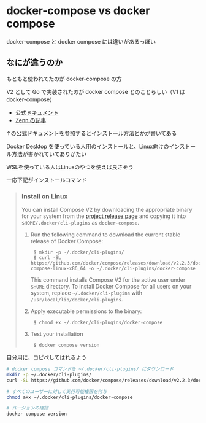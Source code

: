 # docker-compose vs docker compose

docker-compose と docker compose には違いがあるっぽい



## なにが違うのか

もともと使われてたのが docker-compose の方



V2 として Go で実装されたのが docker compose とのことらしい（V1 は docker-compose）



- [公式ドキュメント](https://docs.docker.com/compose/cli-command/)
- [Zenn の記事](https://zenn.dev/skanehira/articles/2021-06-03-new-docker-compose)



↑の公式ドキュメントを参照するとインストール方法とかが書いてある

Docker Desktop を使っている人用のインストールと、Linux向けのインストール方法が書かれていてありがたい

WSLを使っている人はLinuxのやつを使えば良さそう



一応下記がインストールコマンド

> ### Install on Linux
>
> You can install Compose V2 by downloading the appropriate binary for your system from the [project release page](https://github.com/docker/compose/releases) and copying it into `$HOME/.docker/cli-plugins` as `docker-compose`.
>
> 1. Run the following command to download the current stable release of Docker Compose:
>
>    ```
>     $ mkdir -p ~/.docker/cli-plugins/
>     $ curl -SL https://github.com/docker/compose/releases/download/v2.2.3/docker-compose-linux-x86_64 -o ~/.docker/cli-plugins/docker-compose
>    ```
>
>    This command installs Compose V2 for the active user under `$HOME` directory. To install Docker Compose for all users on your system, replace `~/.docker/cli-plugins` with `/usr/local/lib/docker/cli-plugins`.
>
> 2. Apply executable permissions to the binary:
>
>    ```
>     $ chmod +x ~/.docker/cli-plugins/docker-compose
>    ```
>
> 3. Test your installation
>
>    ```
>     $ docker compose version
>    ```



自分用に、コピペしてはれるよう

```bash
# docker compose コマンドを ~/.docker/cli-plugins/ にダウンロード
mkdir -p ~/.docker/cli-plugins/
curl -SL https://github.com/docker/compose/releases/download/v2.2.3/docker-compose-linux-x86_64 -o ~/.docker/cli-plugins/docker-compose

# すべてのユーザーに対して実行可能権限を付与
chmod a+x ~/.docker/cli-plugins/docker-compose

# バージョンの確認
docker compose version
```

